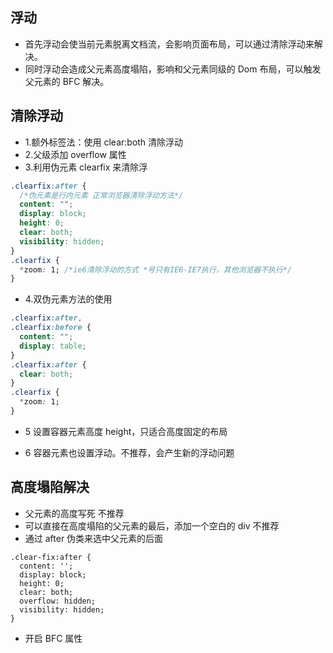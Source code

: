 ## 浮动

- 首先浮动会使当前元素脱离文档流，会影响页面布局，可以通过清除浮动来解决。
- 同时浮动会造成父元素高度塌陷，影响和父元素同级的 Dom 布局，可以触发父元素的 BFC 解决。

## 清除浮动

- 1.额外标签法：使用 clear:both 清除浮动
- 2.父级添加 overflow 属性
- 3.利用伪元素 clearfix 来清除浮

```css
.clearfix:after {
  /*伪元素是行内元素 正常浏览器清除浮动方法*/
  content: "";
  display: block;
  height: 0;
  clear: both;
  visibility: hidden;
}
.clearfix {
  *zoom: 1; /*ie6清除浮动的方式 *号只有IE6-IE7执行，其他浏览器不执行*/
}
```

- 4.双伪元素方法的使用

```css
.clearfix:after,
.clearfix:before {
  content: "";
  display: table;
}
.clearfix:after {
  clear: both;
}
.clearfix {
  *zoom: 1;
}
```

- 5 设置容器元素高度 height，只适合高度固定的布局

- 6 容器元素也设置浮动。不推荐，会产生新的浮动问题

## 高度塌陷解决

- 父元素的高度写死 不推荐
- 可以直接在高度塌陷的父元素的最后，添加一个空白的 div 不推荐
- 通过 after 伪类来选中父元素的后面

```
.clear-fix:after {
  content: '';
  display: block;
  height: 0;
  clear: both;
  overflow: hidden;
  visibility: hidden;
}
```

- 开启 BFC 属性
